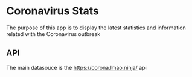 # Coronavirus Stats
The purpose of this app is to display the latest statistics and information related with the Coronavirus outbreak 

## API
The main datasouce is the https://corona.lmao.ninja/ api
